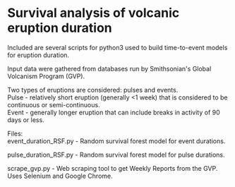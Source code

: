 # Survival analysis of volcanic eruption duration

Included are several scripts for python3 used to build time-to-event models for eruption duration.<br>

Input data were gathered from databases run by Smithsonian's Global Volcanism Program (GVP).<br>

Two types of eruptions are considered: pulses and events.<br>
Pulse - relatively short eruption (generally <1 week) that is considered to be continuous or semi-continuous.<br>
Event - generally longer eruption that can include breaks in activity of 90 days or less.

Files:<br>
event_duration_RSF.py - Random survival forest model for event durations.<br>

pulse_duration_RSF.py - Random survival forest model for pulse durations.<br>

scrape_gvp.py - Web scraping tool to get Weekly Reports from the GVP. Uses Selenium and Google Chrome.<br>
